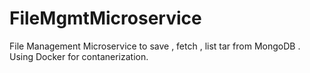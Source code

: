 # FileMgmtMicroservice
File Management Microservice to save , fetch , list tar from MongoDB . Using Docker for contanerization.
